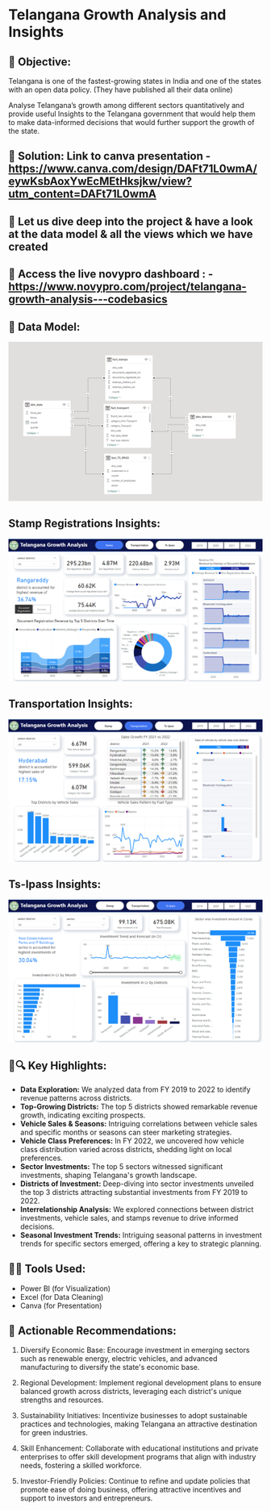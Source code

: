 # Telangana Growth Analysis and Insights

## 🌟 Objective:

Telangana is one of the fastest-growing states in India and one of the states with an open data policy. (They have published all their data online)

Analyse Telangana’s growth among different sectors quantitatively and provide useful Insights to the Telangana government that would help them to make data-informed decisions that would further support the growth of the state.

## 🌟 Solution: Link to canva presentation - https://www.canva.com/design/DAFt71L0wmA/eywKsbAoxYwEcMEtHksjkw/view?utm_content=DAFt71L0wmA

## 🌟 Let us dive deep into the project & have a look at the data model & all the views which we have created

## 🌟 Access the live novypro dashboard : - https://www.novypro.com/project/telangana-growth-analysis---codebasics

## 🌟 Data Model:

<img src="https://github.com/SahilSK202/Telangana-Growth-Analysis/blob/main/resources/data_model.png" class="center">

## Stamp Registrations Insights:

<img src="https://github.com/SahilSK202/Telangana-Growth-Analysis/blob/main/resources/stamp_registrations.png" class="center">

## Transportation Insights:

<img src="https://github.com/SahilSK202/Telangana-Growth-Analysis/blob/main/resources/transportation.png" class="center">

## Ts-Ipass Insights:

<img src="https://github.com/SahilSK202/Telangana-Growth-Analysis/blob/main/resources/ts-ipass.png" class="center">

## 🌟🔍 **Key Highlights:**

- **Data Exploration:** We analyzed data from FY 2019 to 2022 to identify revenue patterns across districts.
- **Top-Growing Districts:** The top 5 districts showed remarkable revenue growth, indicating exciting prospects.
- **Vehicle Sales & Seasons:** Intriguing correlations between vehicle sales and specific months or seasons can steer marketing strategies.
- **Vehicle Class Preferences:** In FY 2022, we uncovered how vehicle class distribution varied across districts, shedding light on local preferences.
- **Sector Investments:** The top 5 sectors witnessed significant investments, shaping Telangana's growth landscape.
- **Districts of Investment:** Deep-diving into sector investments unveiled the top 3 districts attracting substantial investments from FY 2019 to 2022.
- **Interrelationship Analysis:** We explored connections between district investments, vehicle sales, and stamps revenue to drive informed decisions.
- **Seasonal Investment Trends:** Intriguing seasonal patterns in investment trends for specific sectors emerged, offering a key to strategic planning.

## 🌟🧰 **Tools Used:**

- Power BI (for Visualization)
- Excel (for Data Cleaning)
- Canva (for Presentation)

## 🌟 Actionable Recommendations:

1. Diversify Economic Base: Encourage investment in emerging sectors such as renewable energy, electric vehicles, and advanced manufacturing to diversify the state's economic base.

2. Regional Development: Implement regional development plans to ensure balanced growth across districts, leveraging each district's unique strengths and resources.

3. Sustainability Initiatives: Incentivize businesses to adopt sustainable practices and technologies, making Telangana an attractive destination for green industries.

4. Skill Enhancement: Collaborate with educational institutions and private enterprises to offer skill development programs that align with industry needs, fostering a skilled workforce.

5. Investor-Friendly Policies: Continue to refine and update policies that promote ease of doing business, offering attractive incentives and support to investors and entrepreneurs.
